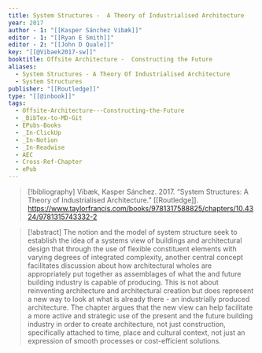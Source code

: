 ```yaml
---
title: System Structures -  A Theory of Industrialised Architecture
year: 2017
author - 1: "[[Kasper Sánchez Vibæk]]"
editor - 1: "[[Ryan E Smith]]"
editor - 2: "[[John D Quale]]"
key: "[[@Vibaek2017-sw]]"
booktitle: Offsite Architecture -  Constructing the Future
aliases:
  - System Structures - A Theory Of Industrialised Architecture
  - System Structures
publisher: "[[Routledge]]"
type: "[[@inbook]]"
tags:
  - Offsite-Architecture---Constructing-the-Future
  - _BibTex-to-MD-Git
  - EPubs-Books
  - _In-ClickUp
  - _In-Notion
  - _In-Readwise
  - AEC
  - Cross-Ref-Chapter
  - ePub
---
```


> [!bibliography]
> Vibæk, Kasper Sánchez. 2017. “System Structures: A Theory of Industrialised Architecture.” [[Routledge]]. https://www.taylorfrancis.com/books/9781317588825/chapters/10.4324/9781315743332-2

> [!abstract]
> The notion and the model of system structure seek to establish the idea of a systems view of buildings and architectural design that through the use of flexible constituent elements with varying degrees of integrated complexity, another central concept facilitates discussion about how architectural wholes are appropriately put together as assemblages of what the and future building industry is capable of producing. This is not about reinventing architecture and architectural creation but does represent a new way to look at what is already there -  an industrially produced architecture. The chapter argues that the new view can help facilitate a more active and strategic use of the present and the future building industry in order to create architecture, not just construction, specifically attached to time, place and cultural context, not just an expression of smooth processes or cost-efficient solutions.